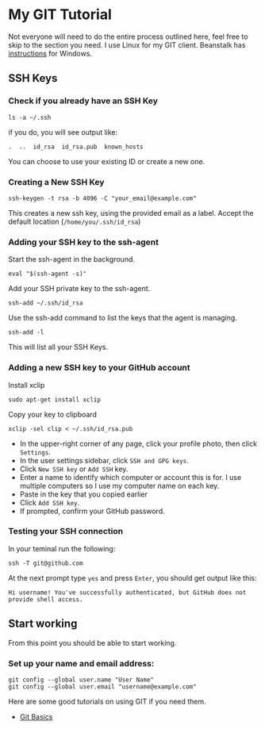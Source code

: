 # My GIT Tutorial

Not everyone will need to do the entire process outlined here, feel free to skip to the section you need.
I use Linux for my GIT client. Beanstalk has [instructions](http://guides.beanstalkapp.com/version-control/git-on-windows.html) for Windows.

## SSH Keys


### Check if you already have an SSH Key

```ls -a ~/.ssh```

if you do, you will see output like:

```.  ..  id_rsa  id_rsa.pub  known_hosts```

You can choose to use your existing ID or create a new one.

### Creating a New SSH Key

```ssh-keygen -t rsa -b 4096 -C "your_email@example.com"```

This creates a new ssh key, using the provided email as a label. Accept the default location (`/home/you/.ssh/id_rsa`)

###  Adding your SSH key to the ssh-agent
Start the ssh-agent in the background.

```eval "$(ssh-agent -s)"```

Add your SSH private key to the ssh-agent.

```ssh-add ~/.ssh/id_rsa```

Use the ssh-add command to list the keys that the agent is managing.

```ssh-add -l```

This will list all your SSH Keys.

### Adding a new SSH key to your GitHub account
Install xclip

```sudo apt-get install xclip```

Copy your key to clipboard

```xclip -sel clip < ~/.ssh/id_rsa.pub```

* In the upper-right corner of any page, click your profile photo, then click `Settings`.
* In the user settings sidebar, click `SSH and GPG keys`.
* Click `New SSH key` or `Add SSH` key.
* Enter a name to identify which computer or account this is for. I use multiple computers so I use my computer name on each key.
* Paste in the key that you copied earlier
* Click `Add SSH key`.
* If prompted, confirm your GitHub password.

### Testing your SSH connection

In your teminal run the following:

```ssh -T git@github.com```

At the next prompt type `yes` and press `Enter`, you should get output like this:

```Hi username! You've successfully authenticated, but GitHub does not provide shell access.```

## Start working

From this point you should be able to start working. 

### Set up your name and email address:

```
git config --global user.name "User Name"
git config --global user.email "username@example.com"
```

Here are some good tutorials on using GIT if you need them.

* [Git Basics](https://youtu.be/8oRjP8yj2Wo?list=PLg7s6cbtAD165JTRsXh8ofwRw0PqUnkVH)
